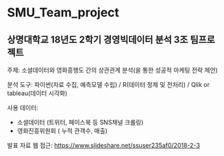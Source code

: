 # SMU_Team_project

## 상명대학교 18년도 2학기 경영빅데이터 분석 **3조** 팀프로젝트

주제: 소셜데이터와 영화흥행도 간의 상관관계 분석(을 통한 성공적 마케팅 전략 제언)

분석 도구: 파이썬(자료 수집, 예측모델 수립) / R(데이터 정제 및 전처리) / Qlik or tableau(데이터 시각화)

사용 데이터: 
- 소셜데이터 (트위터, 페이스북 등 SNS채널 크롤링)
- 영화진흥위원회 ( 누적 관객수, 매출)

발표 자료 웹 접근:
<a href=https://www.slideshare.net/ssuser235af0/2018-2-3> https://www.slideshare.net/ssuser235af0/2018-2-3 </a>

